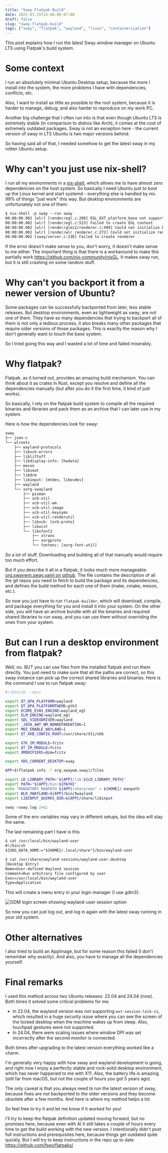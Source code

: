 ```yaml
---
title: "Sway Flatpak Build"
date: 2025-01-25T14:00:00-07:00
draft: false
slug: "sway-flatpak-build"
tags: ["sway", "flatpak", "wayland", "linux", "containerization"]
---
```


This post explains how I run the latest Sway window manager on Ubuntu LTS using Flatpak's build system.

# Some context

I run an absolutely minimal Ubuntu Desktop setup, because the more I install into the system, the more problems I have with dependencies, conflicts, etc.

Also, I want to install as little as possible to the root system, because it is harder to manage, debug, and also harder to reproduce on my work PC.

Another big challenge that I often run into is that even though Ubuntu LTS is extremely stable (in comparison to distros like Arch), it comes at the cost of extremely outdated packages. Sway is not an exception here - the current version of sway in LTS Ubuntu is two major versions behind.

So having said all of that, I needed somehow to get the latest sway in my rotten Ubuntu setup.

# Why can't you just use nix-shell?

I run all my environments in a [nix-shell](https://nixos.wiki/wiki/Development_environment_with_nix-shell), which allows me to have almost zero dependencies on the host system. So basically I need Ubuntu just to boot up the Linux kernel and start systemd - everything else is handled by nix. 99% of things "just work" this way. But desktop environments are unfortunately not one of them:

```txt
$ nix-shell -p sway --run sway
00:00:00.002 [wlr] [render/egl.c:208] EGL_EXT_platform_base not supported
00:00:00.002 [wlr] [render/egl.c:523] Failed to create EGL context
00:00:00.002 [wlr] [render/gles2/renderer.c:499] Could not initialize EGL
00:00:00.002 [wlr] [render/wlr_renderer.c:272] Could not initialize renderer
00:00:00.002 [sway/server.c:236] Failed to create renderer
```

If the error doesn't make sense to you, don't worry, it doesn't make sense to me either. The important thing is that there is a workaround to make this partially work https://github.com/nix-community/nixGL. It makes sway run, but it is still crashing on some random stuff.

# Why can't you backport it from a newer version of Ubuntu?

Some packages can be successfully backported from later, less stable releases. But desktop environments, even as lightweight as sway, are not one of them. They have so many dependencies that trying to backport all of them is not only a tedious process, it also breaks many other packages that require older versions of those packages. This is exactly the reason why I don't generally want to touch the base system.

So I tried going this way and I wasted a lot of time and failed miserably.

# Why flatpak?

Flatpak, as it turned out, provides an amazing build mechanism. You can think about it as crates in Rust, except you resolve and define all the dependencies manually (but after you do it the first time, it kind of just works).

So basically, I rely on the flatpak build system to compile all the required binaries and libraries and pack them as an archive that I can later use in my system.

Here is how the dependencies look for sway:

```txt
sway
├── json-c
└── wlroots
    ├── wayland-protocols
    ├── libxcb-errors
    ├── libliftoff
    ├── libdisplay-info: [hwdata]
    ├── meson
    ├── libseat
    ├── libdrm
    ├── libinput: [mtdev, libevdev]
    ├── wayland
    └── xorg-xwayland
        ├── pixman
        ├── xcb-util
        ├── xcb-util-wm
        ├── xcb-util-image
        ├── xcb-util-keysyms
        ├── xcb-util-renderutil
        ├── libxcb: [xcb-proto]
        ├── libxcvt
        └── libxfont2
            ├── xtrans
            ├── xorgproto
            └── fontenc: [xorg-font-util]

```

So a lot of stuff. Downloading and building all of that manually would require too much effort.

But if you describe it all in a flatpak, it looks much more manageable: [org.swaywm.sway.yaml on github](https://github.com/fspv/flatpaks/blob/608c1c389cdf261ed4257cac1a43cda6eec75d34/org.swaywm.sway/org.swaywm.sway.yaml). The file contains the description of all the git repos you need to fetch to build the package and its dependencies, and defines the build method for each one of them (make, cmake, meson, etc.).

So now you just have to run `flatpak-builder`, which will download, compile, and package everything for you and install it into your system. On the other side, you will have an archive bundle with all the binaries and required shared libraries to run sway, and you can use them without overriding the ones from your system.

# But can I run a desktop environment from flatpak?

Well, no. BUT you can use files from the installed flatpak and run them directly. You just need to make sure that all the paths are correct, so this sway instance can pick up the correct shared libraries and binaries. Here is the command I use to run flatpak sway:

```sh
#!/bin/sh --norc

export QT_QPA_PLATFORM=wayland
export QT_QPA_PLATFORMTHEME=gtk3
export ECORE_EVAS_ENGINE=wayland_egl
export ELM_ENGINE=wayland_egl
export SDL_VIDEODRIVER=wayland
export _JAVA_AWT_WM_NONREPARENTING=1
export MOZ_ENABLE_WAYLAND=1
export QT_XKB_CONFIG_ROOT=/usr/share/X11/xkb

export GTK_IM_MODULE=fcitx
export QT_IM_MODULE=fcitx
export XMODIFIERS=@im=fcitx

export XDG_CURRENT_DESKTOP=sway

APP=$(flatpak info -l org.swaywm.sway)/files

export LD_LIBRARY_PATH="${APP}/lib:${LD_LIBRARY_PATH}"
export PATH="${APP}/bin:${PATH}"
echo "MANDATORY_MANPATH ${APP}/share/man" > ${HOME}/.manpath
export WLR_XWAYLAND=${APP}/bin/Xwayland
export LIBINPUT_QUIRKS_DIR=${APP}/share/libinput

sway >sway.log 2>&1
```

Some of the env variables may vary in different setups, but the idea will stay the same.

The last remaining part I have is this

```txt
$ cat /usr/local/bin/wayland-user
#!/bin/sh
${XDG_DATA_HOME:="${HOME}/.local/share"}/bin/wayland-user

$ cat /usr/share/wayland-sessions/wayland-user.desktop
[Desktop Entry]
Name=User-defined Wayland session
Comment=Run arbitrary file configured by user
Exec=/usr/local/bin/wayland-user
Type=Application
```

This will create a menu entry in your login manager (I use gdm3):

![GDM login screen showing wayland-user session option](gdm.png)

So now you can just log out, and log in again with the latest sway running in your old system.

# Other alternatives

I also tried to build an AppImage, but for some reason this failed (I don't remember why exactly). And also, you have to manage all the dependencies yourself.

# Final remarks

I used this method across two Ubuntu releases: 22.04 and 24.04 (now). Both times it solved some critical problems for me.

- In 22.04, the wayland version was not supporting `ext-session-lock-v1`, which resulted in a huge security issue where you can see the screen of the locked desktop when the machine wakes up from sleep. Also, touchpad gestures were not supported.
- In 24.04, there were scaling issues where window DPI was set incorrectly after the second monitor is connected.

Both times after upgrading to the latest version everything worked like a charm.

I'm generally very happy with how sway and wayland development is going, and right now I enjoy a perfectly stable and rock-solid desktop environment, which has never happened to me with X11. Also, the battery life is amazing (still far from macOS, but not the couple of hours you got 5 years ago).

The only caveat is that you always need to run the latest version of sway, because fixes are not backported to the older versions and they become obsolete after a few months. And here is where my method helps a lot.

So feel free to try it and let me know if it worked for you!

I'll try to keep the flatpak definition updated moving forward, but no promises here, because even with AI it still takes a couple of hours every time to get the build working with the new version. I intentionally didn't post full instructions and prerequisites here, because things get outdated quite quickly. But I will try to keep instructions in the repo up to date https://github.com/fspv/flatpaks/
